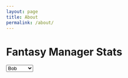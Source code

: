 ```yaml
---
layout: page
title: About
permalink: /about/
---
```


# Fantasy Manager Stats

<select id="manager-select">
  <option value="Bob">Bob</option>
  <option value="Brendon">Brendon</option>
  <option value="Brian">Brian</option>
  <option value="Chris">Chris</option>
  <option value="Eric">Eric</option>
  <option value="Jordan">Jordan</option>
  <option value="Keara">Keara</option>
  <option value="Licata">Licata</option>
  <option value="Mike">Mike</option>
  <option value="PJ">PJ</option>
  <option value="Ryan">Ryan</option>
  <option value="Travis">Travis</option>
</select>

<canvas id="managerChart" width="600" height="400"></canvas>

<script src="https://cdn.jsdelivr.net/npm/chart.js"></script>
<script src="{{ '/assets/js/manager-chart.js' | relative_url }}"></script>
